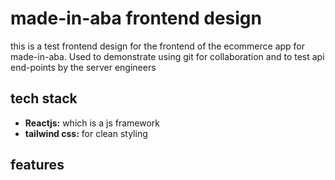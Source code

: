 # made-in-aba frontend design

this is a test frontend design for the frontend of the ecommerce app for made-in-aba.
Used to demonstrate using git for collaboration and to test api end-points by the server engineers

## tech stack

- **Reactjs:** which is a js framework
- **tailwind css:** for clean styling

## features
